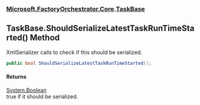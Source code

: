 ### [Microsoft.FactoryOrchestrator.Core](Microsoft_FactoryOrchestrator_Core.md 'Microsoft.FactoryOrchestrator.Core').[TaskBase](Microsoft_FactoryOrchestrator_Core_TaskBase.md 'Microsoft.FactoryOrchestrator.Core.TaskBase')
## TaskBase.ShouldSerializeLatestTaskRunTimeStarted() Method
XmlSerializer calls to check if this should be serialized.  
```csharp
public bool ShouldSerializeLatestTaskRunTimeStarted();
```
#### Returns
[System.Boolean](https://docs.microsoft.com/en-us/dotnet/api/System.Boolean 'System.Boolean')  
true if it should be serialized.
